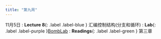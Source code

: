 ```yaml
---
title: "第九周"
---
```


11月5日
: **Lecture 8**{: .label .label-blue } 汇编控制结构(分支和循环)
: **Lab**{: .label .label-purple }[BombLab](#)
: **Readings**{: .label .label-green } 第三章
